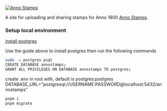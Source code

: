 [![Anno Stamps](https://annostamps.com/anno-stamps-logo.svg)](https://annostamps.com/)

A site for uploading and sharing stamps for Anno 1800
[Anno Stamps](https://annostamps.com).

### Setup local environment

[install postgres](https://www.prisma.io/dataguide/postgresql/setting-up-a-local-postgresql-database)

Use the guide above to install postgres then run the following commands

```bash
sudo -u postgres psql
CREATE DATABASE annostamps;
GRANT ALL PRIVILEGES ON DATABASE annostamps TO postgres;
```

create .env in root with, default is postgres:postgres
DATABASE_URL="postgresql://USERNAME:PASSWORD@localhost:5432/annostamps"

```sh
pnpm i
pnpm migrate
```
